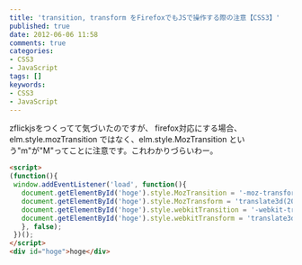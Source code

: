 ```yaml
---
title: 'transition, transform をFirefoxでもJSで操作する際の注意【CSS3】'
published: true
date: 2012-06-06 11:58
comments: true
categories:
- CSS3
- JavaScript
tags: []
keywords:
- CSS3
- JavaScript
---
```

zflickjsをつくってて気づいたのですが、
firefox対応にする場合、elm.style.mozTransition ではなく、elm.style.MozTransition という"m"が"M"ってことに注意です。これわかりづらいわー。

```html
<script>
(function(){
 window.addEventListener('load', function(){
   document.getElementById('hoge').style.MozTransition = '-moz-transform 0.3s linear';
   document.getElementById('hoge').style.MozTransform = 'translate3d(200px, 0, 0)';
   document.getElementById('hoge').style.webkitTransition = '-webkit-transform 0.3s linear';
   document.getElementById('hoge').style.webkitTransform = 'translate3d(200px, 0, 0)';
   }, false);
 })();
</script>
<div id="hoge">hoge</div>
```